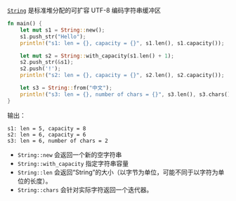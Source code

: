 [`String`](https://doc.rust-lang.org/std/string/struct.String.html) 是标准堆分配的可扩容 UTF-8 编码字符串缓冲区

```rust
fn main() {
    let mut s1 = String::new();
    s1.push_str("Hello");
    println!("s1: len = {}, capacity = {}", s1.len(), s1.capacity());

    let mut s2 = String::with_capacity(s1.len() + 1);
    s2.push_str(&s1);
    s2.push('!');
    println!("s2: len = {}, capacity = {}", s2.len(), s2.capacity());

    let s3 = String::from("中文");
    println!("s3: len = {}, number of chars = {}", s3.len(), s3.chars().count());
}
```

输出：
```
s1: len = 5, capacity = 8  
s2: len = 6, capacity = 6  
s3: len = 6, number of chars = 2
```

- `String::new` 会返回一个新的空字符串
- `String::with_capacity` 指定字符串容量
- `String::len` 会返回“String”的大小（以字节为单位，可能不同于以字符为单位的长度）。
- `String::chars` 会针对实际字符返回一个迭代器。
